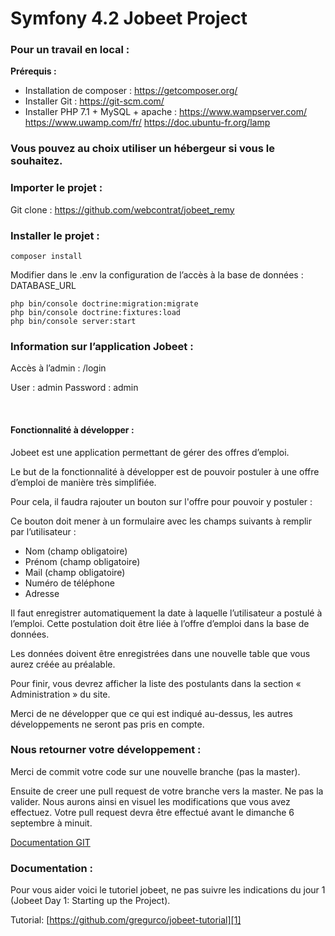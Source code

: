 # Symfony 4.2 Jobeet Project

### Pour un travail en local : 
**Prérequis :**
* Installation de composer : https://getcomposer.org/ 
* Installer Git : https://git-scm.com/ 
* Installer PHP 7.1 + MySQL + apache : 
https://www.wampserver.com/ 
https://www.uwamp.com/fr/ 
https://doc.ubuntu-fr.org/lamp 


### Vous pouvez au choix utiliser un hébergeur si vous le souhaitez.


### Importer le projet :
Git clone : https://github.com/webcontrat/jobeet_remy


### Installer le projet :

    composer install

Modifier dans le .env la configuration de l’accès à la  base de données : DATABASE_URL

    php bin/console doctrine:migration:migrate
    php bin/console doctrine:fixtures:load 
    php bin/console server:start

### Information sur l’application Jobeet :
Accès à l’admin : /login

User : admin
Password : admin

 
#### Fonctionnalité à développer : 
Jobeet est une application permettant de gérer des offres d’emploi.

Le but de la fonctionnalité à développer est de pouvoir postuler à une offre d’emploi de manière très simplifiée.

Pour cela, il faudra rajouter un bouton sur l'offre pour pouvoir y postuler :

Ce bouton doit mener à un formulaire avec les champs suivants à remplir par l’utilisateur :
 * Nom (champ obligatoire)
 * Prénom (champ obligatoire)
 * Mail (champ obligatoire)
 * Numéro de téléphone
 * Adresse

Il faut enregistrer automatiquement la date à laquelle l’utilisateur a postulé à l’emploi. Cette postulation doit être liée à l’offre d’emploi dans la base de données.

Les données doivent être enregistrées dans une nouvelle table que vous aurez créée au préalable.

Pour finir, vous devrez afficher la liste des postulants dans la section « Administration » du site.

Merci de ne développer que ce qui est indiqué au-dessus, les autres développements ne seront pas pris en compte.


### Nous retourner votre développement :

Merci de commit votre code sur une nouvelle branche (pas la master).

Ensuite de creer une pull request de votre branche vers la master. Ne pas la valider. Nous aurons ainsi en visuel les modifications que vous avez effectuez. Votre pull request devra être effectué avant le dimanche 6 septembre à minuit.

[Documentation GIT](https://docs.github.com/en/github/collaborating-with-issues-and-pull-requests/proposing-changes-to-your-work-with-pull-requests)


### Documentation :

Pour vous aider voici le tutoriel jobeet, ne pas suivre les indications du jour 1 (Jobeet Day 1: Starting up the Project).

Tutorial: [https://github.com/gregurco/jobeet-tutorial][1]

[1]: https://github.com/gregurco/jobeet-tutorial

